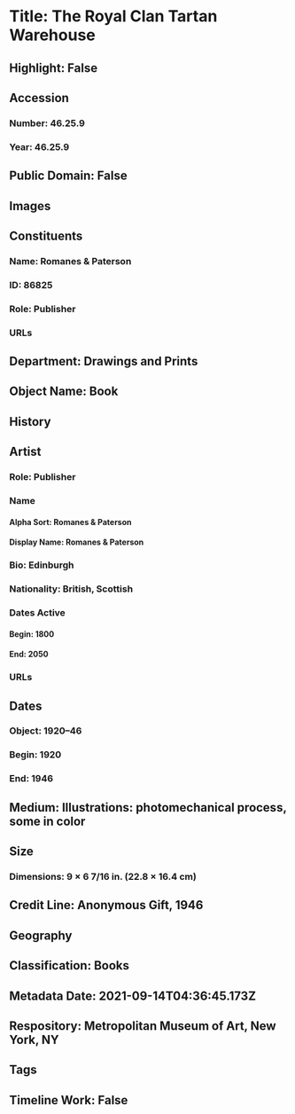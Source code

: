 # Title: The Royal Clan Tartan Warehouse
## Highlight: False
## Accession
### Number: 46.25.9
### Year: 46.25.9
## Public Domain: False
## Images
## Constituents
### Name: Romanes &amp; Paterson
### ID: 86825
### Role: Publisher
### URLs
## Department: Drawings and Prints
## Object Name: Book
## History
## Artist
### Role: Publisher
### Name
#### Alpha Sort: Romanes & Paterson
#### Display Name: Romanes & Paterson
### Bio: Edinburgh
### Nationality: British, Scottish
### Dates Active
#### Begin: 1800
#### End: 2050
### URLs
## Dates
### Object: 1920–46
### Begin: 1920
### End: 1946
## Medium: Illustrations: photomechanical process, some in color
## Size
### Dimensions: 9 × 6 7/16 in. (22.8 × 16.4 cm)
## Credit Line: Anonymous Gift, 1946
## Geography
## Classification: Books
## Metadata Date: 2021-09-14T04:36:45.173Z
## Respository: Metropolitan Museum of Art, New York, NY
## Tags
## Timeline Work: False